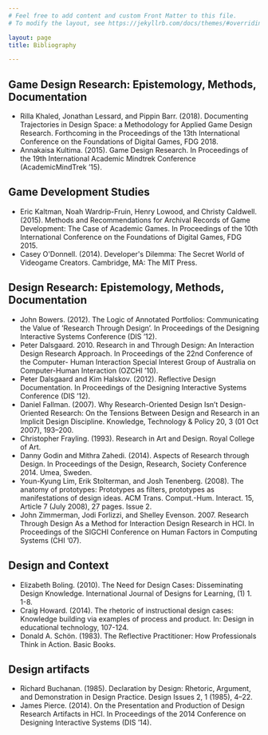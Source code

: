 ```yaml
---
# Feel free to add content and custom Front Matter to this file.
# To modify the layout, see https://jekyllrb.com/docs/themes/#overriding-theme-defaults

layout: page
title: Bibliography

---
```

## Game Design Research: Epistemology, Methods, Documentation
* Rilla Khaled, Jonathan Lessard, and Pippin Barr. (2018). Documenting Trajectories in Design Space: a Methodology for Applied Game Design Research. Forthcoming in the Proceedings of the 13th International Conference on the Foundations of Digital Games, FDG 2018.
* Annakaisa Kultima. (2015). Game Design Research. In Proceedings of the 19th International Academic Mindtrek Conference (AcademicMindTrek ’15).


## Game Development Studies
* Eric Kaltman, Noah Wardrip-Fruin, Henry Lowood, and Christy Caldwell. (2015). Methods and Recommendations for Archival Records of Game Development: The Case of Academic Games. In Proceedings of the 10th International Conference on the Foundations of Digital Games, FDG 2015.
* Casey O'Donnell. (2014). Developer's Dilemma: The Secret World of Videogame Creators. Cambridge, MA: The MIT Press.

## Design Research: Epistemology, Methods, Documentation
* John Bowers. (2012). The Logic of Annotated Portfolios: Communicating the Value of ’Research Through Design’. In Proceedings of the Designing Interactive Systems Conference (DIS ’12).
* Peter Dalsgaard. 2010. Research in and Through Design: An Interaction Design Research Approach. In Proceedings of the 22nd Conference of the Computer- Human Interaction Special Interest Group of Australia on Computer-Human Interaction (OZCHI ’10).
* Peter Dalsgaard and Kim Halskov. (2012). Reflective Design Documentation. In Proceedings of the Designing Interactive Systems Conference (DIS ’12).
* Daniel Fallman. (2007). Why Research-Oriented Design Isn’t Design-Oriented
Research: On the Tensions Between Design and Research in an Implicit Design Discipline. Knowledge, Technology & Policy 20, 3 (01 Oct 2007), 193–200.
* Christopher Frayling. (1993). Research in Art and Design. Royal College of Art.
* Danny Godin and Mithra Zahedi. (2014). Aspects of Research through Design. In
Proceedings of the Design, Research, Society Conference 2014. Umea, Sweden.
* Youn-Kyung Lim, Erik Stolterman, and Josh Tenenberg. (2008). The anatomy of prototypes: Prototypes as filters, prototypes as manifestations of design ideas. ACM Trans. Comput.-Hum. Interact. 15, Article 7 (July 2008), 27 pages. Issue 2.
* John Zimmerman, Jodi Forlizzi, and Shelley Evenson. 2007. Research Through Design As a Method for Interaction Design Research in HCI. In Proceedings of the SIGCHI Conference on Human Factors in Computing Systems (CHI ’07).


## Design and Context
* Elizabeth Boling. (2010). The Need for Design Cases: Disseminating Design Knowledge. International Journal of Designs for Learning, (1) 1. 1-8.
* Craig Howard. (2014). The rhetoric of instructional design cases: Knowledge building via examples of process and product. In: Design in educational technology, 107-124.
* Donald A. Schön. (1983). The Reflective Practitioner: How Professionals Think in Action. Basic Books.

## Design artifacts
* Richard Buchanan. (1985). Declaration by Design: Rhetoric, Argument, and Demonstration in Design Practice. Design Issues 2, 1 (1985), 4–22.
* James Pierce. (2014). On the Presentation and Production of Design Research
Artifacts in HCI. In Proceedings of the 2014 Conference on Designing Interactive Systems (DIS ’14).
